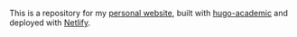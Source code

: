 This is a repository for my [personal website](https://remidefleurian.com/), built with [hugo-academic](https://github.com/gcushen/hugo-academic) and deployed with [Netlify](https://www.netlify.com/).